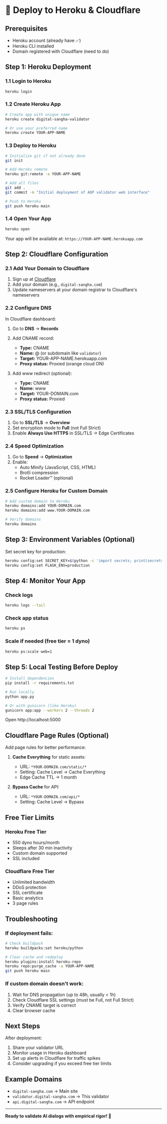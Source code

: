 # 🚀 Deploy to Heroku & Cloudflare

## Prerequisites
- Heroku account (already have ✅)
- Heroku CLI installed
- Domain registered with Cloudflare (need to do)

## Step 1: Heroku Deployment

### 1.1 Login to Heroku
```bash
heroku login
```

### 1.2 Create Heroku App
```bash
# Create app with unique name
heroku create digital-sangha-validator

# Or use your preferred name
heroku create YOUR-APP-NAME
```

### 1.3 Deploy to Heroku
```bash
# Initialize git if not already done
git init

# Add Heroku remote
heroku git:remote -a YOUR-APP-NAME

# Add all files
git add .
git commit -m "Initial deployment of AOP validator web interface"

# Push to Heroku
git push heroku main
```

### 1.4 Open Your App
```bash
heroku open
```

Your app will be available at: `https://YOUR-APP-NAME.herokuapp.com`

## Step 2: Cloudflare Configuration

### 2.1 Add Your Domain to Cloudflare

1. Sign up at [Cloudflare](https://dash.cloudflare.com/sign-up)
2. Add your domain (e.g., `digital-sangha.com`)
3. Update nameservers at your domain registrar to Cloudflare's nameservers

### 2.2 Configure DNS

In Cloudflare dashboard:

1. Go to **DNS** → **Records**
2. Add CNAME record:
   - **Type:** CNAME
   - **Name:** @ (or subdomain like `validator`)
   - **Target:** YOUR-APP-NAME.herokuapp.com
   - **Proxy status:** Proxied (orange cloud ON)

3. Add www redirect (optional):
   - **Type:** CNAME
   - **Name:** www
   - **Target:** YOUR-DOMAIN.com
   - **Proxy status:** Proxied

### 2.3 SSL/TLS Configuration

1. Go to **SSL/TLS** → **Overview**
2. Set encryption mode to **Full** (not Full Strict)
3. Enable **Always Use HTTPS** in SSL/TLS → Edge Certificates

### 2.4 Speed Optimization

1. Go to **Speed** → **Optimization**
2. Enable:
   - Auto Minify (JavaScript, CSS, HTML)
   - Brotli compression
   - Rocket Loader™ (optional)

### 2.5 Configure Heroku for Custom Domain

```bash
# Add custom domain to Heroku
heroku domains:add YOUR-DOMAIN.com
heroku domains:add www.YOUR-DOMAIN.com

# Verify domains
heroku domains
```

## Step 3: Environment Variables (Optional)

Set secret key for production:

```bash
heroku config:set SECRET_KEY=$(python -c 'import secrets; print(secrets.token_hex(32))')
heroku config:set FLASK_ENV=production
```

## Step 4: Monitor Your App

### Check logs
```bash
heroku logs --tail
```

### Check app status
```bash
heroku ps
```

### Scale if needed (free tier = 1 dyno)
```bash
heroku ps:scale web=1
```

## Step 5: Local Testing Before Deploy

```bash
# Install dependencies
pip install -r requirements.txt

# Run locally
python app.py

# Or with gunicorn (like Heroku)
gunicorn app:app --workers 2 --threads 2
```

Open http://localhost:5000

## Cloudflare Page Rules (Optional)

Add page rules for better performance:

1. **Cache Everything** for static assets:
   - URL: `*YOUR-DOMAIN.com/static/*`
   - Setting: Cache Level → Cache Everything
   - Edge Cache TTL → 1 month

2. **Bypass Cache** for API:
   - URL: `*YOUR-DOMAIN.com/api/*`
   - Setting: Cache Level → Bypass

## Free Tier Limits

### Heroku Free Tier
- 550 dyno hours/month
- Sleeps after 30 min inactivity
- Custom domain supported
- SSL included

### Cloudflare Free Tier
- Unlimited bandwidth
- DDoS protection
- SSL certificate
- Basic analytics
- 3 page rules

## Troubleshooting

### If deployment fails:
```bash
# Check buildpack
heroku buildpacks:set heroku/python

# Clear cache and redeploy
heroku plugins:install heroku-repo
heroku repo:purge_cache -a YOUR-APP-NAME
git push heroku main
```

### If custom domain doesn't work:
1. Wait for DNS propagation (up to 48h, usually < 1h)
2. Check Cloudflare SSL settings (must be Full, not Full Strict)
3. Verify CNAME target is correct
4. Clear browser cache

## Next Steps

After deployment:
1. Share your validator URL
2. Monitor usage in Heroku dashboard
3. Set up alerts in Cloudflare for traffic spikes
4. Consider upgrading if you exceed free tier limits

## Example Domains
- `digital-sangha.com` → Main site
- `validator.digital-sangha.com` → This validator
- `api.digital-sangha.com` → API endpoint

---

**Ready to validate AI dialogs with empirical rigor! 🚀**